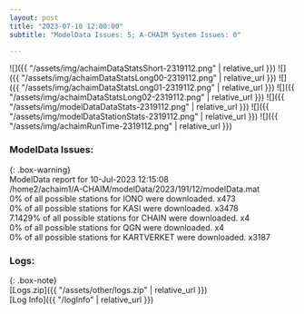 ```yaml
---
layout: post
title: "2023-07-10 12:00:00"
subtitle: "ModelData Issues: 5; A-CHAIM System Issues: 0"

---
```


![]({{ "/assets/img/achaimDataStatsShort-2319112.png" | relative_url }})
![]({{ "/assets/img/achaimDataStatsLong00-2319112.png" | relative_url }})
![]({{ "/assets/img/achaimDataStatsLong01-2319112.png" | relative_url }})
![]({{ "/assets/img/achaimDataStatsLong02-2319112.png" | relative_url }})
![]({{ "/assets/img/modelDataDataStats-2319112.png" | relative_url }})
![]({{ "/assets/img/modelDataStationStats-2319112.png" | relative_url }})
![]({{ "/assets/img/achaimRunTime-2319112.png" | relative_url }})


### ModelData Issues:  
  
{: .box-warning}  
 ModelData report for 10-Jul-2023 12:15:08   
 /home2/achaim1/A-CHAIM/modelData/2023/191/12/modelData.mat   
 0% of all possible stations for IONO were downloaded. x473   
 0% of all possible stations for KASI were downloaded. x3478   
 7.1429% of all possible stations for CHAIN were downloaded. x4   
 0% of all possible stations for QGN were downloaded. x4   
 0% of all possible stations for KARTVERKET were downloaded. x3187   
  


### Logs:  
  
{: .box-note}  
[Logs.zip]({{ "/assets/other/logs.zip" | relative_url }})  
[Log Info]({{ "/logInfo" | relative_url }})  
